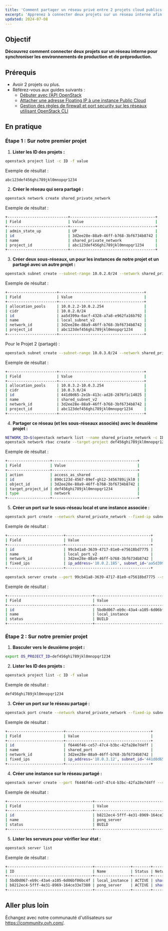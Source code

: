 ```yaml
---
title: 'Comment partager un réseau privé entre 2 projets cloud publics'
excerpt: 'Apprenez à connecter deux projets sur un réseau interne afin de synchroniser les environnements de production et de préproduction.'
updated: 2024-07-08
---
```

 
## Objectif
 
**Découvrez comment connecter deux projets sur un réseau interne pour synchroniser les environnements de production et de préproduction.**
 
## Prérequis

- Avoir 2 projets ou plus.
- Référez-vous aux guides suivants :
  - [Débuter avec l’API OpenStack](https://help.ovhcloud.com/csm/fr-public-cloud-compute-starting-nova-api?id=kb_article_view&sysparm_article=KB0051257)
  - [Attacher une adresse Floating IP à une instance Public Cloud](https://help.ovhcloud.com/csm/fr-public-cloud-network-attach-floating-ip-to-instance?id=kb_article_view&sysparm_article=KB0050237)
  - [Gestion des règles de firewall et port security sur les réseaux utilisant OpenStack CLI](https://help.ovhcloud.com/csm/fr-public-cloud-compute-firewall-security?id=kb_article_view&sysparm_article=KB0051169)

## En pratique

### Étape 1 : Sur notre premier projet

1. **Lister les ID des projets :**

```sh
openstack project list -c ID -f value
 ```
Exemple de résultat :

```sh
abc123def456ghi789jkl0mnopqr1234
 ```

2. **Créer le réseau qui sera partagé :**

```sh
openstack network create shared_private_network
 ```
Exemple de résultat :
```sh
+---------------------------+--------------------------------------+
| Field                     | Value                                |
+---------------------------+--------------------------------------+
| admin_state_up            | UP                                   |
| id                        | 3d2ee28e-88a9-46ff-b768-3bf6734b8742 |
| name                      | shared_private_network               |
| project_id                | abc123def456ghi789jkl0mnopqr1234     |
+---------------------------+--------------------------------------+

 ```
3. **Créer deux sous-réseaux, un pour les instances de notre projet et un partagé avec un autre projet :**
```sh
openstack subnet create --subnet-range 10.0.2.0/24 --network shared_private_network --allocation-pool start=10.0.2.2,end=10.0.2.254 local_subnet_v2

```
Exemple de résultat :
```sh
+----------------------+--------------------------------------+
| Field                | Value                                |
+----------------------+--------------------------------------+
| allocation_pools     | 10.0.2.2-10.0.2.254                  |
| cidr                 | 10.0.2.0/24                          |
| id                   | aa5d399a-6acf-4328-a7a8-e962fa16b792 |
| name                 | local_subnet_v2                      |
| network_id           | 3d2ee28e-88a9-46ff-b768-3bf6734b8742 |
| project_id           | abc123def456ghi789jkl0mnopqr1234     |
+----------------------+--------------------------------------+

```
Pour le Projet 2 (partagé) :

```sh
openstack subnet create --subnet-range 10.0.3.0/24 --network shared_private_network --allocation-pool start=10.0.3.2,end=10.0.3.254 shared_subnet_v2
```
Exemple de résultat :
```sh
+----------------------+--------------------------------------+
| Field                | Value                                |
+----------------------+--------------------------------------+
| allocation_pools     | 10.0.3.2-10.0.3.254                  |
| cidr                 | 10.0.3.0/24                          |
| id                   | 441d0d65-2e1b-413c-ad28-2876f1c14025 |
| name                 | shared_subnet_v2                     |
| network_id           | 3d2ee28e-88a9-46ff-b768-3bf6734b8742 |
| project_id           | abc123def456ghi789jkl0mnopqr1234     |
+----------------------+--------------------------------------+

```

4. **Partager ce réseau (et les sous-réseaux associés) avec le deuxième projet :**
```sh
NETWORK_ID=$(openstack network list --name shared_private_network -c ID -f value)
openstack network rbac create --target-project def456ghi789jkl0mnopqr1234 --action access_as_shared --type network ${NETWORK_ID}
```
Exemple de résultat :
```sh
+-------------------+--------------------------------------+
| Field             | Value                                |
+-------------------+--------------------------------------+
| action            | access_as_shared                     |
| id                | 890c123d-4567-89ef-gh12-3456789ijkl0 |
| object_id         | 3d2ee28e-88a9-46ff-b768-3bf6734b8742 |
| target_project_id | def456ghi789jkl0mnopqr1234           |
| type              | network                              |
+-------------------+--------------------------------------+

```
5. **Créer un port sur le sous-réseau local et une instance associée :**
```sh
openstack port create --network shared_private_network --fixed-ip subnet=local_subnet_v2 local_port_v2
 ```
Exemple de résultat :
```sh
+-------------------------+--------------------------------------+
| Field                   | Value                                |
+-------------------------+--------------------------------------+
| id                      | 99cb41a8-3639-4717-81e0-e75618bd7775 |
| name                    | local_port_v2                        |
| network_id              | 3d2ee28e-88a9-46ff-b768-3bf6734b8742 |
| fixed_ips               | ip_address='10.0.2.185', subnet_id='aa5d399a-6acf-4328-a7a8-e962fa16b792' |
+-------------------------+--------------------------------------+
 ```
```sh
openstack server create --port 99cb41a8-3639-4717-81e0-e75618bd7775 --security-group default --key-name my_key --flavor d2-2 --image "Ubuntu 22.04" local_instance
 ```
Exemple de résultat :
```sh
+--------------------------------------+-----------------------------------------------------+
| Field                                | Value                                               |
+--------------------------------------+-----------------------------------------------------+
| id                                   | 5bd0d067-eb9c-43a4-a105-6d06bf06bc4f                |
| name                                 | local_instance                                      |
| status                               | BUILD                                               |
+--------------------------------------+-----------------------------------------------------+
 ```
### Étape 2 : Sur notre premier projet
1. **Basculer vers le deuxième projet :**
```sh
export OS_PROJECT_ID=def456ghi789jkl0mnopqr1234
 ```

2. **Lister les ID des projets :**
```sh
openstack project list -c ID -f value

 ```
Exemple de résultat :
```sh
def456ghi789jkl0mnopqr1234
```
3. **Créer un port sur le réseau partagé :**
```sh
openstack port create --network shared_private_network --fixed-ip subnet=shared_subnet_v2 shared_port
 ```
Exemple de résultat :
```sh
+-------------------------+--------------------------------------+
| Field                   | Value                                |
+-------------------------+--------------------------------------+
| id                      | f6446f46-ce57-47c4-b3bc-42fa28e7d4ff |
| name                    | shared_port                          |
| network_id              | 3d2ee28e-88a9-46ff-b768-3bf6734b8742 |
| fixed_ips               | ip_address='10.0.3.12', subnet_id='441d0d65-2e1b-413c-ad28-2876f1c14025' |
+-------------------------+--------------------------------------+

```
4. **Créer une instance sur le réseau partagé :**
```sh
openstack server create --port f6446f46-ce57-47c4-b3bc-42fa28e7d4ff --security-group default --key-name my_key --flavor d2-2 --image "Ubuntu 22.04" pong_server
```
Exemple de résultat :
```sh
+--------------------------------------+-----------------------------------------------------+
| Field                                | Value                                               |
+--------------------------------------+-----------------------------------------------------+
| id                                   | b8212ec4-5fff-4e31-8969-164ce33e7380                |
| name                                 | pong_server                                         |
| status                               | BUILD                                               |
+--------------------------------------+-----------------------------------------------------+
```
5. **Lister les serveurs pour vérifier leur état :**
```sh
openstack server list
```
Exemple de résultat :
```sh
+--------------------------------------+----------------+--------+-----------------------------------+--------------+--------+
| ID                                   | Name           | Status | Networks                          | Image        | Flavor |
+--------------------------------------+----------------+--------+-----------------------------------+--------------+--------+
| 5bd0d067-eb9c-43a4-a105-6d06bf06bc4f | local_instance | ACTIVE | shared_private_network=10.0.2.185 | Ubuntu 22.04 | d2-2   |
| b8212ec4-5fff-4e31-8969-164ce33e7380 | pong_server    | ACTIVE | shared_private_network=10.0.3.12  | Ubuntu 22.04 | d2-2   |
+--------------------------------------+----------------+--------+-----------------------------------+--------------+--------+

```
## Aller plus loin
 
Échangez avec notre communauté d'utilisateurs sur <https://community.ovh.com/>.
